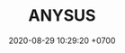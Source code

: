 ---
layout: 
permalink: /team/:title.html
categories: MVPLI
maincover: /assets/avatars/male1.webp
tickets: 2
date: 2020-08-29 10:29:20 +0700
title: ANYSUS
team: LB
MVPS: 3 #FZ

---